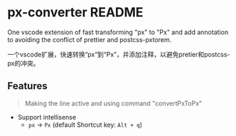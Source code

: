 # px-converter README

One vscode extension of fast transforming "px" to "Px" and add annotation to avoiding the conflict of prettier and postcss-pxtorem.

一个vscode扩展，快速转换“px”到“Px”，并添加注释，以避免pretier和postcss-px的冲突。

## Features

> Making the line active and using command "convertPxToPx"

- Support intellisense
  - `px` -> `Px` (default Shortcut key: `Alt + q`)